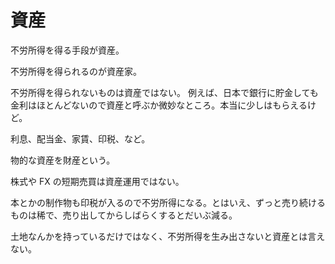 # 資産

不労所得を得る手段が資産。

不労所得を得られるのが資産家。

不労所得を得られないものは資産ではない。
例えば、日本で銀行に貯金しても金利はほとんどないので資産と呼ぶか微妙なところ。本当に少しはもらえるけど。

利息、配当金、家賃、印税、など。

物的な資産を財産という。

株式や FX の短期売買は資産運用ではない。

本とかの制作物も印税が入るので不労所得になる。とはいえ、ずっと売り続けるものは稀で、売り出してからしばらくするとだいぶ減る。

土地なんかを持っているだけではなく、不労所得を生み出さないと資産とは言えない。
